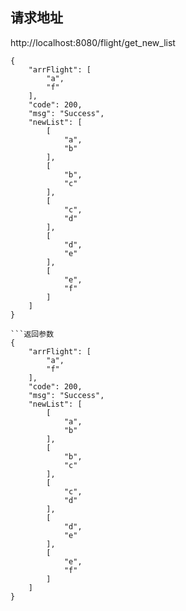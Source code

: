 ## 请求地址
http://localhost:8080/flight/get_new_list

```请求参数
{
    "arrFlight": [
        "a",
        "f"
    ],
    "code": 200,
    "msg": "Success",
    "newList": [
        [
            "a",
            "b"
        ],
        [
            "b",
            "c"
        ],
        [
            "c",
            "d"
        ],
        [
            "d",
            "e"
        ],
        [
            "e",
            "f"
        ]
    ]
}

```返回参数
{
    "arrFlight": [
        "a",
        "f"
    ],
    "code": 200,
    "msg": "Success",
    "newList": [
        [
            "a",
            "b"
        ],
        [
            "b",
            "c"
        ],
        [
            "c",
            "d"
        ],
        [
            "d",
            "e"
        ],
        [
            "e",
            "f"
        ]
    ]
}
```
